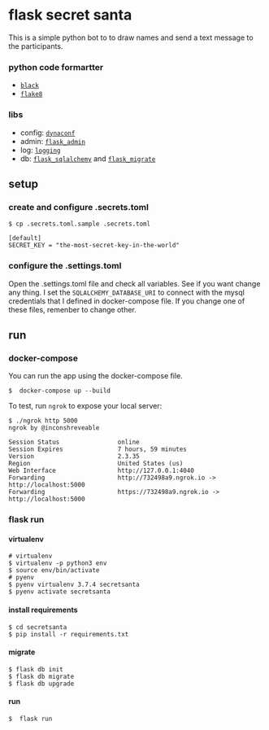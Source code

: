# flask secret santa

This is a simple python bot to to draw names and send a text message to the participants.

### python code formartter

- [`black`](https://github.com/psf/black)
- [`flake8`](http://flake8.pycqa.org/en/latest/)

### libs

- config: [`dynaconf`](https://dynaconf.readthedocs.io/en/latest/)
- admin: [`flask_admin`](https://flask-admin.readthedocs.io/en/latest/)
- log: [`logging`](https://flask.palletsprojects.com/en/1.0.x/logging/)
- db: [`flask_sqlalchemy`](https://flask-sqlalchemy.palletsprojects.com/en/2.x/) and [`flask_migrate`](https://flask-migrate.readthedocs.io/en/latest/)

## setup

### create and configure .secrets.toml

```
$ cp .secrets.toml.sample .secrets.toml
```

```
[default]
SECRET_KEY = "the-most-secret-key-in-the-world"
```

### configure the .settings.toml

Open the .settings.toml file and check all variables. See if you want change any thing. I set the `SQLALCHEMY_DATABASE_URI` to connect with the mysql credentials that I defined in docker-compose file. If you change one of these files, remenber to change other.

## run

### docker-compose

You can run the app using the docker-compose file.

```
$  docker-compose up --build
```

To test, run `ngrok` to expose your local server:

```
$ ./ngrok http 5000
ngrok by @inconshreveable

Session Status                online
Session Expires               7 hours, 59 minutes
Version                       2.3.35
Region                        United States (us)
Web Interface                 http://127.0.0.1:4040
Forwarding                    http://732498a9.ngrok.io -> http://localhost:5000
Forwarding                    https://732498a9.ngrok.io -> http://localhost:5000
```

### flask run

#### virtualenv

```
# virtualenv
$ virtualenv -p python3 env
$ source env/bin/activate
# pyenv
$ pyenv virtualenv 3.7.4 secretsanta
$ pyenv activate secretsanta
```

#### install requirements

```
$ cd secretsanta
$ pip install -r requirements.txt
```

#### migrate

```
$ flask db init
$ flask db migrate
$ flask db upgrade
```

#### run

```
$  flask run
```
